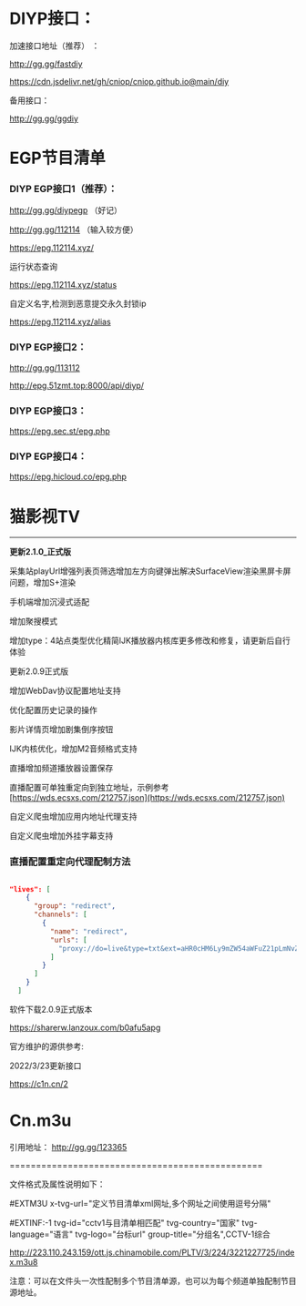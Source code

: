 # DIYP接口：

加速接口地址（推荐） ：

http://gg.gg/fastdiy

https://cdn.jsdelivr.net/gh/cniop/cniop.github.io@main/diy

备用接口：

http://gg.gg/ggdiy

# EGP节目清单
### DIYP EGP接口1（推荐）：

http://gg.gg/diypegp  （好记）

http://gg.gg/112114  （输入较方便）

https://epg.112114.xyz/

运行状态查询

https://epg.112114.xyz/status

自定义名字,检测到恶意提交永久封锁ip

https://epg.112114.xyz/alias

### DIYP EGP接口2：

http://gg.gg/113112

http://epg.51zmt.top:8000/api/diyp/ 

### DIYP EGP接口3：

https://epg.sec.st/epg.php

### DIYP EGP接口4：
https://epg.hicloud.co/epg.php

# 猫影视TV





---
**更新2.1.0_正式版**

采集站playUrl增强列表页筛选增加左方向键弹出解决SurfaceView渲染黑屏卡屏问题，增加S+渲染

手机端增加沉浸式适配

增加聚搜模式

增加type：4站点类型优化精简lJK播放器内核库更多修改和修复，请更新后自行体验


更新2.0.9正式版

增加WebDav协议配置地址支持

优化配置历史记录的操作

影片详情页增加剧集倒序按钮

IJK内核优化，增加M2音频格式支持

直播增加频道播放器设置保存

直播配置可单独重定向到独立地址，示例参考[https://wds.ecsxs.com/212757.json](https://wds.ecsxs.com/212757.json)

自定义爬虫增加应用内地址代理支持

自定义爬虫增加外挂字幕支持

### 直播配置重定向代理配制方法

```json

"lives": [
    {
      "group": "redirect",
      "channels": [
        {
          "name": "redirect",
          "urls": [
            "proxy://do=live&type=txt&ext=aHR0cHM6Ly9mZW54aWFuZ21pLmNvZGluZy5uZXQvcC96Yi9kL256eS9naXQvcmF3L21hc3Rlci9tYW9saXZlLnR4dA=="
          ]
        }
      ]
    }
  ]
```


软件下载2.0.9正式版本

https://sharerw.lanzoux.com/b0afu5apg

官方维护的源供参考:

2022/3/23更新接口

https://c1n.cn/2


# Cn.m3u

引用地址：
http://gg.gg/123365

================================================

文件格式及属性说明如下：

#EXTM3U x-tvg-url="定义节目清单xml网址,多个网址之间使用逗号分隔"

#EXTINF:-1 tvg-id="cctv1与目清单相匹配" tvg-country="国家" tvg-language="语言" tvg-logo="台标url" group-title="分组名",CCTV-1综合

http://223.110.243.159/ott.js.chinamobile.com/PLTV/3/224/3221227725/index.m3u8

注意：可以在文件头一次性配制多个节目清单源，也可以为每个频道单独配制节目源地址。


